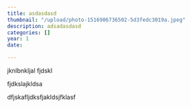 ```yaml
---
title: asdasdasd
thumbnail: "/upload/photo-1516906736502-5d3fedc3019a.jpeg"
description: adsadasdasd
categories: []
year: 1
date: 

---
```

jknlbnkljal fjdskl

fjdkslajkldsa 

dfjskafljdksfjakldsjfklasf